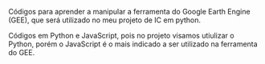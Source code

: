 Códigos para aprender a manipular a ferramenta do Google Earth Engine (GEE), que será utilizado no meu projeto de IC em python.

Códigos em Python e JavaScript, pois no projeto visamos utiulizar o Python, porém o JavaScript é o mais indicado a ser utilizado na ferramenta do GEE.
